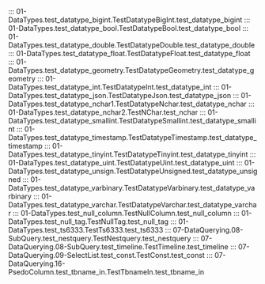 ::: 01-DataTypes.test_datatype_bigint.TestDatatypeBigInt.test_datatype_bigint
::: 01-DataTypes.test_datatype_bool.TestDatatypeBool.test_datatype_bool
::: 01-DataTypes.test_datatype_double.TestDatatypeDouble.test_datatype_double
::: 01-DataTypes.test_datatype_float.TestDatatypeFloat.test_datatype_float
::: 01-DataTypes.test_datatype_geometry.TestDatatypeGeometry.test_datatype_geometry
::: 01-DataTypes.test_datatype_int.TestDatatypeInt.test_datatype_int
::: 01-DataTypes.test_datatype_json.TestDatatypeJson.test_datatype_json
::: 01-DataTypes.test_datatype_nchar1.TestDatatypeNchar.test_datatype_nchar
::: 01-DataTypes.test_datatype_nchar2.TestNChar.test_nchar
::: 01-DataTypes.test_datatype_smallint.TestDatatypeSmallint.test_datatype_smallint
::: 01-DataTypes.test_datatype_timestamp.TestDatatypeTimestamp.test_datatype_timestamp
::: 01-DataTypes.test_datatype_tinyint.TestDatatypeTinyint.test_datatype_tinyint
::: 01-DataTypes.test_datatype_uint.TestDatatypeUint.test_datatype_uint
::: 01-DataTypes.test_datatype_unsign.TestDatatypeUnsigned.test_datatype_unsigned
::: 01-DataTypes.test_datatype_varbinary.TestDatatypeVarbinary.test_datatype_varbinary
::: 01-DataTypes.test_datatype_varchar.TestDatatypeVarchar.test_datatype_varchar
::: 01-DataTypes.test_null_column.TestNullColumn.test_null_column
::: 01-DataTypes.test_null_tag.TestNullTag.test_null_tag
::: 01-DataTypes.test_ts6333.TestTs6333.test_ts6333
::: 07-DataQuerying.08-SubQuery.test_nestquery.TestNestquery.test_nestquery
::: 07-DataQuerying.08-SubQuery.test_timeline.TestTimeline.test_timeline
::: 07-DataQuerying.09-SelectList.test_const.TestConst.test_const
::: 07-DataQuerying.16-PsedoColumn.test_tbname_in.TestTbnameIn.test_tbname_in
